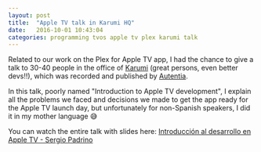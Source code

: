 ```yaml
---
layout: post
title:  "Apple TV talk in Karumi HQ"
date:   2016-10-01 10:43:04
categories: programming tvos apple tv plex karumi talk
---
```


Related to our work on the Plex for Apple TV app, I had the chance to give a talk to 30-40 people in the office of [Karumi](http://karumi.com/) (great persons, even better devs!!), which was recorded and published by [Autentia](http://autentia.com/).

In this talk, poorly named "Introduction to Apple TV development", I explain all the problems we faced and decisions we made to get the app ready for the Apple TV launch day, but unfortunately for non-Spanish speakers, I did it in my mother language 😅

You can watch the entire talk with slides here: [Introducción al desarrollo en Apple TV - Sergio Padrino](https://www.youtube.com/watch?v=KVYcVzUmIn8)

